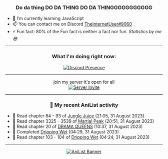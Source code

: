<div align="center">

### Do da thing DO DA THING DO DA THINGGGGGGGGGGG
</div>

- 🌱 I’m currently learning JavaScript
- 📫 You can contact me on Discord [TheInternetUser#9060](https://discord.com/users/534117072796385300)
- ⚡ Fun fact: 80% of the Fun fact is neither a fact nor fun. _Statistics by me 😎_
<hr>

<div align="center">

### What I'm doing right now:
[![Discord Presence](https://lanyard.cnrad.dev/api/534117072796385300)](https://discord.com/users/534117072796385300)
<hr>

join my server it's open for all <br>
[![Server Invite](https://invidget.switchblade.xyz/bfYgVHxrSs)](https://discord.gg/bfYgVHxrSs)

<hr>
  
### 🌸 My recent AniList activity

</div>

<!-- ANILIST_ACTIVITY:start -->

-   📖 Read chapter 84 - 93 of [Jungle Juice](https://anilist.co/manga/128882) (21:05, 31 August 2023)
-   📖 Read chapter 3325 - 3539 of [Martial Peak](https://anilist.co/manga/104494) (20:51, 31 August 2023)
-   📖 Read chapter 20 of [DRAMA QUEENS](https://anilist.co/manga/131769) (10:37, 31 August 2023)
-   📖 Completed [Dripping Wet](https://anilist.co/manga/133057) (04:29, 31 August 2023)
-   📖 Read chapter 103 - 104 of [Dripping Wet](https://anilist.co/manga/133057) (04:24, 31 August 2023)

<!-- ANILIST_ACTIVITY:end -->
<hr>

<div align="center">

[![AniList Banner](https://img.anili.st/User/929966)](https://anilist.co/user/TheInternetUser)

<!-- ![Profile views](https://gpvc.arturio.dev/TheInternetUse7) Since 2023-01-09 -->
<br>


</div>
